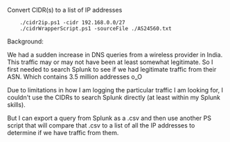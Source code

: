 Convert CIDR(s) to a list of IP addresses

```
    ./cidr2ip.ps1 -cidr 192.168.0.0/27
    ./cidrWrapperScript.ps1 -sourceFile ./AS24560.txt
```

Background:

We had a sudden increase in DNS queries from a wireless provider in India.
This traffic may or may not have been at least somewhat legitimate.
So I first needed to search Splunk to see if we had legitimate traffic from 
their ASN. Which contains 3.5 million addresses o_O

Due to limitations in how I am logging the particular traffic I am looking for, 
I couldn't use the CIDRs to search Splunk directly (at least within my Splunk
skills).

But I can export a query from Splunk as a .csv and then use another PS script 
that will compare that .csv to a list of all the IP addresses to determine if 
we have traffic from them.